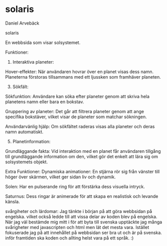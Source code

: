 # solaris
Daniel Arvebäck 

solaris

En webbsida som visar solsystemet.

Funktioner:

1. Interaktiva planeter:
   
Hover-effekter:
När användaren hovrar över en planet visas dess namn.
Planeterna förstoras tillsammans med ett ljussken som framhäver planeten.

3. Sökfält:
   
Sökfunktion:
Användare kan söka efter planeter genom att skriva hela planetens namn eller bara en bokstav.

Gruppering av planeter:
Det går att filtrera planeter genom att ange specifika bokstäver, vilket visar de planeter som matchar sökningen.

Användarvänlig hjälp:
Om sökfältet raderas visas alla planeter och deras namn automatiskt.

5. Planetinformation:
   
Grundläggande fakta:
Vid interaktion med en planet får användaren tillgång till grundläggande information om den, vilket gör det enkelt att lära sig om solsystemets objekt.

Extra Funktioner:
Dynamiska animationer:
En stjärna rör sig från vänster till höger över skärmen, vilket ger sidan liv och dynamik.

Solen:
Har en pulserande ring för att förstärka dess visuella intryck.

Saturnus:
Dess ringar är animerade för att skapa en realistisk och levande känsla.


svårgiheter och lärdomar:
Jag tänkte i början på att göra webbsidan på engelska. vilket också ledde till att vissa delar av koden blev på engelska. När jag väl bestämde mig mitt i för att byta till svenska upptäckte jag många svårigheter med javascripten och html men lät det mesta vara. Istället fokuserade jag på att innehållet på webbsidan ser bra ut och är på svenska. inför framtiden ska koden och allting helst vara på ett språk. 
:)


